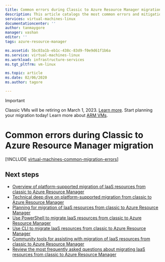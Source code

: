 ```yaml
---
title: Common errors during Classic to Azure Resource Manager migration 
description: This article catalogs the most common errors and mitigations during the migration of IaaS resources from Azure Service Management to the Azure Resource Manager stack.
services: virtual-machines-linux
documentationcenter: ''
author: tanmaygore
manager: vashan
editor: ''
tags: azure-resource-manager

ms.assetid: 5bc03a1b-eb1c-438c-83d9-f0e9d61f1b6a
ms.service: virtual-machines-linux
ms.workload: infrastructure-services
ms.tgt_pltfrm: vm-linux

ms.topic: article
ms.date: 02/06/2020
ms.author: tagore

---
```

> [!IMPORTANT]
> Classic VMs will be retiring on March 1, 2023. [Learn more](https://aks.ms/classicdeprecation). Start planning your migration today! Learn more about [ARM VMs](https://docs.microsoft.com/azure/virtual-machines/).

# Common errors during Classic to Azure Resource Manager migration
[!INCLUDE [virtual-machines-common-migration-errors](../../../includes/virtual-machines-common-classic-resource-manager-migration-common-errors.md)]

## Next steps

* [Overview of platform-supported migration of IaaS resources from classic to Azure Resource Manager](migration-classic-resource-manager-overview.md?toc=%2fazure%2fvirtual-machines%2flinux%2ftoc.json)
* [Technical deep dive on platform-supported migration from classic to Azure Resource Manager](migration-classic-resource-manager-deep-dive.md?toc=%2fazure%2fvirtual-machines%2flinux%2ftoc.json)
* [Planning for migration of IaaS resources from classic to Azure Resource Manager](migration-classic-resource-manager-plan.md?toc=%2fazure%2fvirtual-machines%2flinux%2ftoc.json)
* [Use PowerShell to migrate IaaS resources from classic to Azure Resource Manager](../windows/migration-classic-resource-manager-ps.md?toc=%2fazure%2fvirtual-machines%2fwindows%2ftoc.json)
* [Use CLI to migrate IaaS resources from classic to Azure Resource Manager](migration-classic-resource-manager-cli.md?toc=%2fazure%2fvirtual-machines%2flinux%2ftoc.json)
* [Community tools for assisting with migration of IaaS resources from classic to Azure Resource Manager](../windows/migration-classic-resource-manager-community-tools.md?toc=%2fazure%2fvirtual-machines%2fwindows%2ftoc.json)
* [Review the most frequently asked questions about migrating IaaS resources from classic to Azure Resource Manager](migration-classic-resource-manager-faq.md?toc=%2fazure%2fvirtual-machines%2flinux%2ftoc.json)
